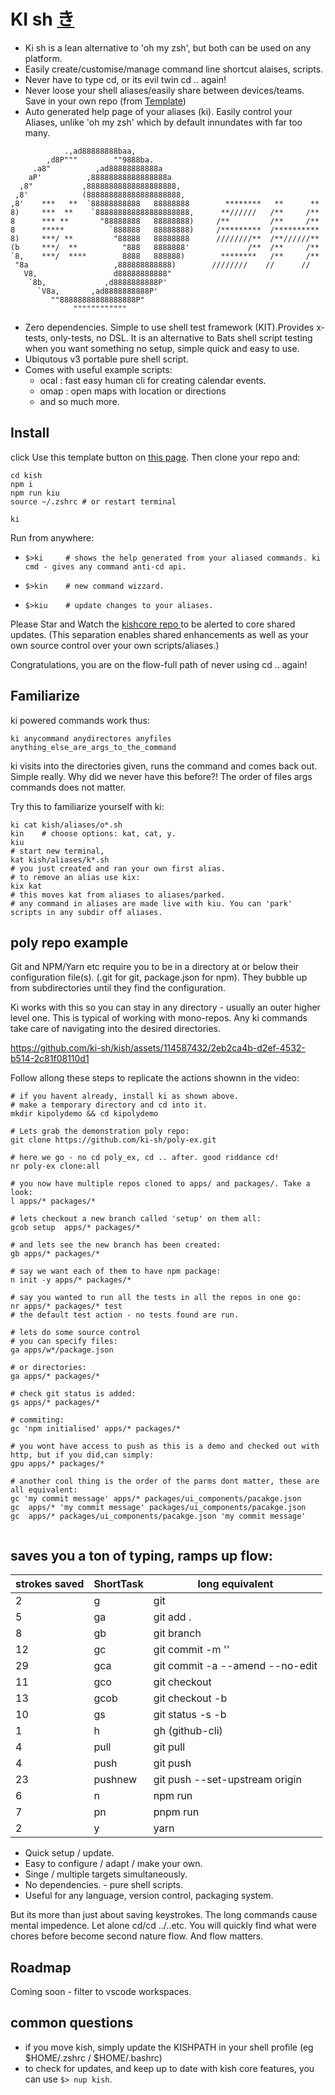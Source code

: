 # KI sh <a href=https://en.wikipedia.org/wiki/Qi > き </a>

* Ki sh is a lean alternative to 'oh my zsh', but both can be used on any platform.
* Easily create/customise/manage command line shortcut alaises, scripts.
* Never have to type cd, or its evil twin cd .. again!
* Never loose your shell aliases/easily share between devices/teams. Save in your own repo (from <a href=https://github.com/ki-sh/kish >Template</a>)
* Auto generated help page of your aliases (ki). Easily control your Aliases, unlike 'oh my zsh' which by default innundates with far too many.


```
            .,ad88888888baa,
        ,d8P"""        ""9888ba.
     .a8"          ,ad88888888888a
    aP'          ,88888888888888888a
  ,8"           ,88888888888888888888,
 ,8'            (888888888888888888888,
,8'    ***   **  `88888888888   88888888        ********   **      **
8)     ***  **    `888888888888888888888,      **//////   /**     /**
8      *** **       "88888888   88888888)     /**         /**     /**
8      *****          `888888   88888888)     /*********  /**********
8)     ***/ **         "88888   88888888      ////////**  /**//////**
(b     ***/  **          "888   8888888'             /**  /**     /**
`8,    ***/  ****        8888   888888)        ********   /**     /**
 "8a                   ,888888888888)        ////////    //      // 
   V8,                 d88888888888"
    `8b,             ,d8888888888P'
      `V8a,       ,ad8888888888P'  
         ""88888888888888888P"     
              """"""""""""
```


* Zero dependencies. Simple to use shell test framework (KIT).Provides x-tests, only-tests, no DSL. It is an alternative to Bats shell script testing when you want something no setup, simple quick and easy to use.
* Ubiqutous v3 portable pure shell script.
* Comes with useful example scripts:
  * ocal : fast easy human cli for creating calendar events.
  * omap : open maps with location or directions
  * and so much more.


## Install
click Use this template button on  <a href=https://github.com/ki-sh/kish >this page</a>.
Then clone your repo and:
```
cd kish
npm i
npm run kiu
source ~/.zshrc # or restart terminal

ki
```
Run from anywhere:

* `$>ki     # shows the help generated from your aliased commands. ki cmd - gives any command anti-cd api.`

* `$>kin    # new command wizzard.`

* `$>kiu    # update changes to your aliases. `
 


Please Star and Watch the <a href="https://github.com/ki-sh/kishcore"> kishcore repo </a> to be alerted to
core shared updates. (This separation enables shared enhancements as well as your own source control over your own scripts/aliases.)


Congratulations, you are on the flow-full path of never using cd .. again!



## Familiarize
ki powered commands work thus:
  ```
  ki anycommand anydirectores anyfiles anything_else_are_args_to_the_command
  ```
ki visits into the directories given, runs the command and comes back out. Simple really. Why did we never have this before?!
The order of files args commands does not matter.

Try this to familiarize yourself with ki:

```
ki cat kish/aliases/o*.sh 
kin    # choose options: kat, cat, y. 
kiu
# start new terminal,
kat kish/aliases/k*.sh 
# you just created and ran your own first alias.
# to remove an alias use kix:
kix kat
# this moves kat from aliases to aliases/parked.
# any command in aliases are made live with kiu. You can 'park' scripts in any subdir off aliases.
```

## poly repo example
Git and NPM/Yarn etc require you to be in a directory at or below their configuration file(s).
(.git for git, package.json for npm).
They bubble up from subdirectories until they find the configuration. 

Ki works with this so you can stay in any directory - usually an outer higher level one. This is typical of working with mono-repos. Any ki commands take care of navigating into the desired directories.



https://github.com/ki-sh/kish/assets/114587432/2eb2ca4b-d2ef-4532-b514-2c81f08110d1



Follow allong these steps to replicate the actions shownn in the video:

```
# if you havent already, install ki as shown above.
# make a temporary directory and cd into it.
mkdir kipolydemo && cd kipolydemo

# Lets grab the demonstration poly repo:
git clone https://github.com/ki-sh/poly-ex.git

# here we go - no cd poly_ex, cd .. after. good riddance cd!
nr poly-ex clone:all

# you now have multiple repos cloned to apps/ and packages/. Take a look:
l apps/* packages/*

# lets checkout a new branch called 'setup' on them all:
gcob setup  apps/* packages/*

# and lets see the new branch has been created:
gb apps/* packages/*

# say we want each of them to have npm package:
n init -y apps/* packages/*

# say you wanted to run all the tests in all the repos in one go:
nr apps/* packages/* test
# the default test action - no tests found are run.

# lets do some source control
# you can specify files:
ga apps/w*/package.json

# or directories:
ga apps/* packages/*

# check git status is added:
gs apps/* packages/*

# commiting:
gc 'npm initialised' apps/* packages/*

# you wont have access to push as this is a demo and checked out with http, but if you did,can simply:
gpu apps/* packages/*

# another cool thing is the order of the parms dont matter, these are all equivalent:
gc 'my commit message' apps/* packages/ui_components/pacakge.json
gc  apps/* 'my commit message' packages/ui_components/pacakge.json
gc  apps/* packages/ui_components/pacakge.json 'my commit message'


```

## saves you a ton of typing, ramps up flow:

| strokes saved | ShortTask | long equivalent                 |
| ------------- | --------- | ------------------------------- |
| 2             | g         | git                             |
| 5             | ga        | git add .                       |
| 8             | gb        | git branch                      |
| 12            | gc        | git commit -m ''                |
| 29            | gca       | git commit -a --amend --no-edit |
| 11            | gco       | git checkout                    |
| 13            | gcob      | git checkout -b                 |
| 10            | gs        | git status -s -b                |
| 1             | h         | gh (github-cli)                 |
| 4             | pull      | git pull                        |
| 4             | push      | git push                        |
| 23            | pushnew   | git push --set-upstream origin  |
| 6             | n         | npm run                         |
| 7             | pn        | pnpm run                        |
| 2             | y         | yarn                            |

- Quick setup / update.
- Easy to configure / adapt / make your own.
- Singe / multiple targets simultaneously.
- No dependencies. - pure shell scripts.
- Useful for any language, version control, packaging system.

But its more than just about saving keystrokes. The long commands cause mental impedence. Let alone cd/cd ../..etc. You will quickly find what were chores before become second nature flow. And flow matters. 



## Roadmap

Coming soon - filter to vscode workspaces. 

## common questions
* if you move kish, simply update the KISHPATH in your shell profile (eg $HOME/.zshrc / $HOME/.bashrc)
* to check for updates, and keep up to date with kish core features, you can use ```$> nup kish```.

